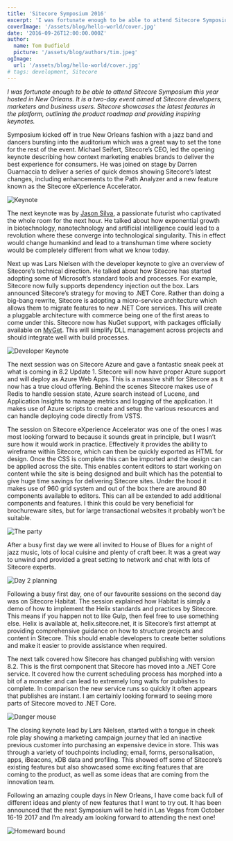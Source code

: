 ```yaml
---
title: 'Sitecore Symposium 2016'
excerpt: 'I was fortunate enough to be able to attend Sitecore Symposium this year hosted in New Orleans. It is a two-day event aimed at Sitecore developers, marketers and business users. Sitecore showcases the latest features in the platform, outlining the product roadmap and providing inspiring keynotes.'
coverImage: '/assets/blog/hello-world/cover.jpg'
date: '2016-09-26T12:00:00.000Z'
author:
  name: Tom Dudfield
  picture: '/assets/blog/authors/tim.jpeg'
ogImage:
  url: '/assets/blog/hello-world/cover.jpg'
# tags: development, Sitecore
---
```


*I was fortunate enough to be able to attend Sitecore Symposium this year hosted in New Orleans. It is a two-day event aimed at Sitecore developers, marketers and business users. Sitecore showcases the latest features in the platform, outlining the product roadmap and providing inspiring keynotes.*

Symposium kicked off in true New Orleans fashion with a jazz band and dancers bursting into the auditorium which was a great way to set the tone for the rest of the event. Michael Seifert, Sitecore’s CEO, led the opening keynote describing how context marketing enables brands to deliver the best experience for consumers. He was joined on stage by Darren Guarnaccia to deliver a series of quick demos showing Sitecore’s latest changes, including enhancements to the Path Analyzer and a new feature known as the Sitecore eXperience Accelerator.

![Keynote](https://tomdudfield.com/content/images/2016/10/sym2.jpg)

The next keynote was by [Jason Silva](https://www.youtube.com/user/ShotsOfAwe), a passionate futurist who captivated the whole room for the next hour. He talked about how exponential growth in biotechnology, nanotechnology and artificial intelligence could lead to a revolution where these converge into technological singularity. This in effect would change humankind and lead to a transhuman time where society would be completely different from what we know today. 

Next up was Lars Nielsen with the developer keynote to give an overview of Sitecore’s technical direction. He talked about how Sitecore has started adopting some of Microsoft’s standard tools and processes. For example, Sitecore now fully supports dependency injection out the box. Lars announced Sitecore’s strategy for moving to .NET Core. Rather than doing a big-bang rewrite, Sitecore is adopting a micro-service architecture which allows them to migrate features to new .NET Core services. This will create a pluggable architecture with commerce being one of the first areas to come under this. Sitecore now has NuGet support, with packages officially available on [MyGet](https://sitecore.myget.org/gallery/sc-packages). This will simplify DLL management across projects and should integrate well with build processes. 

![Developer Keynote](https://tomdudfield.com/content/images/2016/10/sym3.jpg)
 
The next session was on Sitecore Azure and gave a fantastic sneak peek at what is coming in 8.2 Update 1. Sitecore will now have proper Azure support and will deploy as Azure Web Apps. This is a massive shift for Sitecore as it now has a true cloud offering. Behind the scenes Sitecore makes use of Redis to handle session state, Azure search instead of Lucene, and Application Insights to manage metrics and logging of the application. It makes use of Azure scripts to create and setup the various resources and can handle deploying code directly from VSTS.

The session on Sitecore eXperience Accelerator was one of the ones I was most looking forward to because it sounds great in principle, but I wasn’t sure how it would work in practice. Effectively it provides the ability to wireframe within Sitecore, which can then be quickly exported as HTML for design. Once the CSS is complete this can be imported and the design can be applied across the site. This enables content editors to start working on content while the site is being designed and built which has the potential to give huge time savings for delivering Sitecore sites. Under the hood it makes use of 960 grid system and out of the box there are around 80 components available to editors. This can all be extended to add additional components and features. I think this could be very beneficial for brochureware sites, but for large transactional websites it probably won’t be suitable.

![The party](https://tomdudfield.com/content/images/2016/10/sym4.jpg)
 
After a busy first day we were all invited to House of Blues for a night of jazz music, lots of local cuisine and plenty of craft beer. It was a great way to unwind and provided a great setting to network and chat with lots of Sitecore experts.

![Day 2 planning](https://tomdudfield.com/content/images/2016/10/sym5.jpg)
 
Following a busy first day, one of our favourite sessions on the second day was on Sitecore Habitat. The session explained how Habitat is simply a demo of how to implement the Helix standards and practices by Sitecore. This means if you happen not to like Gulp, then feel free to use something else. Helix is available at, helix.sitecore.net, it is Sitecore’s first attempt at providing comprehensive guidance on how to structure projects and content in Sitecore. This should enable developers to create better solutions and make it easier to provide assistance when required.

The next talk covered how Sitecore has changed publishing with version 8.2. This is the first component that Sitecore has moved into a .NET Core service. It covered how the current scheduling process has morphed into a bit of a monster and can lead to extremely long waits for publishes to complete. In comparison the new service runs so quickly it often appears that publishes are instant. I am certainly looking forward to seeing more parts of Sitecore moved to .NET Core.

![Danger mouse](https://tomdudfield.com/content/images/2016/10/sym6.jpg)
 
The closing keynote lead by Lars Nielsen, started with a tongue in cheek role play showing a marketing campaign journey that led an inactive previous customer into purchasing an expensive device in store. This was through a variety of touchpoints including; email, forms, personalisation, apps, iBeacons, xDB data and profiling. This showed off some of Sitecore’s existing features but also showcased some exciting features that are coming to the product, as well as some ideas that are coming from the innovation team. 

Following an amazing couple days in New Orleans, I have come back full of different ideas and plenty of new features that I want to try out. It has been announced that the next Symposium will be held in Las Vegas from October 16-19 2017 and I’m already am looking forward to attending the next one!

![Homeward bound](https://tomdudfield.com/content/images/2016/10/sym7.jpg)